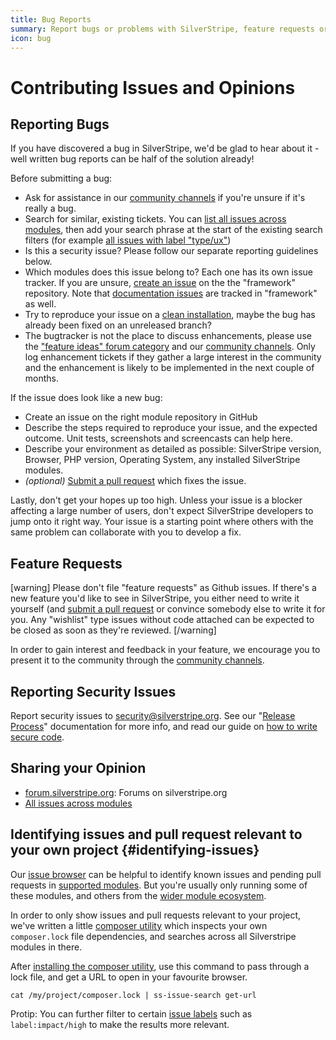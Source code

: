```yaml
---
title: Bug Reports
summary: Report bugs or problems with SilverStripe, feature requests or other issues.
icon: bug
---
```


# Contributing Issues and Opinions

## Reporting Bugs

If you have discovered a bug in SilverStripe, we'd be glad to hear about it -
well written bug reports can be half of the solution already!

Before submitting a bug:

 * Ask for assistance in our [community channels](https://www.silverstripe.org/community) if you're unsure if it's really a bug.
 * Search for similar, existing tickets.
   You can [list all issues across modules](https://www.silverstripe.org/community/contributing-to-silverstripe/github-all-core-issues),
   then add your search phrase at the start of the existing search filters (for example [all issues with label "type/ux"](https://www.silverstripe.org/community/contributing-to-silverstripe/github-all-open-ux-issues))
 * Is this a security issue? Please follow our separate reporting guidelines below.
 * Which modules does this issue belong to? Each one has its own issue tracker.
   If you are unsure, [create an issue](https://github.com/silverstripe/silverstripe-framework/issues/new) on the the "framework" repository.
   Note that [documentation issues](https://github.com/silverstripe/silverstripe-framework/issues) are tracked in "framework" as well. 
 * Try to reproduce your issue on a [clean installation](/getting_started/composer#using-development-versions), maybe the bug has already been fixed on an unreleased branch?
 * The bugtracker is not the place to discuss enhancements, please use 
   the ["feature ideas" forum category](https://forum.silverstripe.org/c/feature-ideas) and our [community channels](https://www.silverstripe.org/community).
   Only log enhancement tickets if they gather a large interest in the community
   and the enhancement is likely to be implemented in the next couple of months.

If the issue does look like a new bug:

 * Create an issue on the right module repository in GitHub
 * Describe the steps required to reproduce your issue, and the expected outcome. Unit tests, screenshots and screencasts can help here.
 * Describe your environment as detailed as possible: SilverStripe version, Browser, PHP version, Operating System, any installed SilverStripe modules.
 * *(optional)* [Submit a pull request](/contributing/code/#step-by-step-from-forking-to-sending-the-pull-request) which fixes the issue.

Lastly, don't get your hopes up too high. Unless your issue is a blocker 
affecting a large number of users, don't expect SilverStripe developers to jump 
onto it right way. Your issue is a starting point where others with the same 
problem can collaborate with you to develop a fix. 

## Feature Requests

[warning]
Please don't file "feature requests" as Github issues. If there's a new feature 
you'd like to see in SilverStripe, you either need to write it yourself (and 
[submit a pull request](/contributing/code/#step-by-step-from-forking-to-sending-the-pull-request) or convince somebody else to 
write it for you. Any "wishlist" type issues without code attached can be 
expected to be closed as soon as they're reviewed.
[/warning]

In order to gain interest and feedback in your feature, we encourage you to 
present it to the community through the [community channels](https://www.silverstripe.org/community).

## Reporting Security Issues

Report security issues to [security@silverstripe.org](mailto:security@silverstripe.org). 
See our "[Release Process](/contributing/release_process/#security-releases)" documentation for more info, and 
read our guide on [how to write secure code](/developer_guides/security/secure_coding/).

## Sharing your Opinion

* [forum.silverstripe.org](http://forum.silverstripe.org): Forums on silverstripe.org
* [All issues across modules](https://www.silverstripe.org/community/contributing-to-silverstripe/github-all-core-issues)

## Identifying issues and pull request relevant to your own project {#identifying-issues}

Our [issue browser](https://silverstripe-github-issues.now.sh/) can be helpful to identify known issues and pending pull requests in
[supported modules](https://www.silverstripe.org/software/addons/silverstripe-commercially-supported-module-list/).
But you're usually only running some of these modules, and others
from the [wider module ecosystem](https://addons.silverstripe.org).

In order to only show issues and pull requests relevant to your project,
we've written a little [composer utility](https://github.com/silverstripe/silverstripe-github-issue-search-composer-util)
which inspects your own `composer.lock` file dependencies,
and searches across all Silverstripe modules in there.

After [installing the composer utility](https://github.com/silverstripe/silverstripe-github-issue-search-composer-util),
use this command to pass through a lock file, and get a URL to open in your favourite browser.

```
cat /my/project/composer.lock | ss-issue-search get-url
```

Protip: You can further filter to certain [issue labels](code#labels)
such as `label:impact/high` to make the results more relevant.